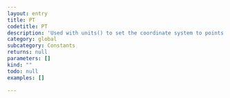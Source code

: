 ```yaml
---
layout: entry
title: PT
codetitle: PT
description: 'Used with units() to set the coordinate system to points.'
category: global
subcategory: Constants
returns: null
parameters: []
kind: ""
todo: null
examples: []

---
```

